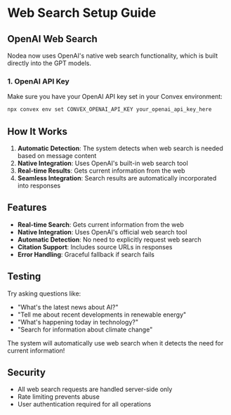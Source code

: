 # Web Search Setup Guide

## OpenAI Web Search

Nodea now uses OpenAI's native web search functionality, which is built directly into the GPT models.

### 1. OpenAI API Key
Make sure you have your OpenAI API key set in your Convex environment:

```bash
npx convex env set CONVEX_OPENAI_API_KEY your_openai_api_key_here
```

## How It Works

1. **Automatic Detection**: The system detects when web search is needed based on message content
2. **Native Integration**: Uses OpenAI's built-in web search tool
3. **Real-time Results**: Gets current information from the web
4. **Seamless Integration**: Search results are automatically incorporated into responses

## Features

- **Real-time Search**: Gets current information from the web
- **Native Integration**: Uses OpenAI's official web search tool
- **Automatic Detection**: No need to explicitly request web search
- **Citation Support**: Includes source URLs in responses
- **Error Handling**: Graceful fallback if search fails

## Testing

Try asking questions like:
- "What's the latest news about AI?"
- "Tell me about recent developments in renewable energy"
- "What's happening today in technology?"
- "Search for information about climate change"

The system will automatically use web search when it detects the need for current information!

## Security

- All web search requests are handled server-side only
- Rate limiting prevents abuse
- User authentication required for all operations

